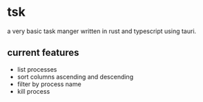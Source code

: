 # tsk

a very basic task manger written in rust and typescript using tauri.

## current features
- list processes
- sort columns ascending and descending
- filter by process name
- kill process
